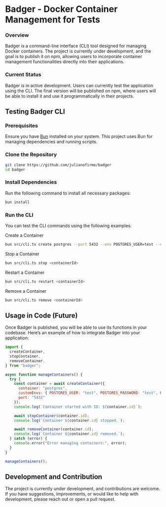 # Badger - Docker Container Management for Tests

### Overview

Badger is a command-line interface (CLI) tool designed for managing Docker containers. The project is currently under development, and the goal is to publish it on npm, allowing users to incorporate container management functionalities directly into their applications.

### Current Status

Badger is in active development. Users can currently test the application using the CLI. The final version will be published on npm, where users will be able to install it and use it programmatically in their projects.

## Testing Badger CLI

### Prerequisites

Ensure you have [Bun](https://bun.sh/) installed on your system. This project uses Bun for managing dependencies and running scripts.

### Clone the Repository

```bash
git clone https://github.com/julianofirme/badger
cd badger
```

### Install Dependencies

Run the following command to install all necessary packages:

```bash
bun install
```

### Run the CLI

You can test the CLI commands using the following examples:

Create a Container

```bash
bun src/cli.ts create postgres --port 5432 --env POSTGRES_USER=test --env POSTGRES_PASSWORD=test --env POSTGRES_DB=mydb
```

Stop a Container

```bash
bun src/cli.ts stop <containerId>
```

Restart a Container

```bash
bun src/cli.ts restart <containerId>
```

Remove a Container

```bash
bun src/cli.ts remove <containerId>
```

## Usage in Code (Future)

Once Badger is published, you will be able to use its functions in your codebase. Here’s an example of how to integrate Badger into your application:

```javascript
import {
  createContainer,
  stopContainer,
  removeContainer,
} from "badger";

async function manageContainers() {
  try {
    const container = await createContainer({
      container: "postgres",
      customEnvs: { POSTGRES_USER: "test", POSTGRES_PASSWORD: "test", POSTGRES_DB: "mydb" },
      port: "5432"
    });
    console.log(`Container started with ID: ${container.id}`);

    await stopContainer(container.id);
    console.log(`Container ${container.id} stopped.`);

    await removeContainer(container.id);
    console.log(`Container ${container.id} removed.`);
  } catch (error) {
    console.error("Error managing containers:", error);
  }
}

manageContainers();
```
## Development and Contribution
The project is currently under development, and contributions are welcome. If you have suggestions, improvements, or would like to help with development, please reach out or open a pull request.